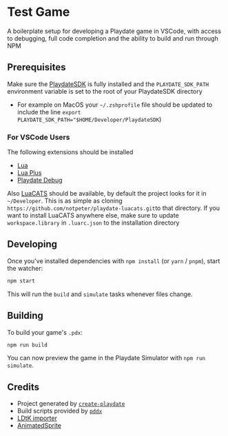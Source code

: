 # Test Game

A boilerplate setup for developing a Playdate game in VSCode, with access to debugging, full code completion and the ability to build and run through NPM

## Prerequisites

Make sure the [PlaydateSDK](https://play.date/dev/) is fully installed and the `PLAYDATE_SDK_PATH` environment variable is set to the root of your PlaydateSDK directory

* For example on MacOS your `~/.zshprofile` file should be updated to include the line `export PLAYDATE_SDK_PATH="$HOME/Developer/PlaydateSDK`)

### For VSCode Users
The following extensions should be installed 
* [Lua](https://marketplace.visualstudio.com/items/?itemName=sumneko.lua)
* [Lua Plus](https://marketplace.visualstudio.com/items/?itemName=jep-a.lua-plus)
* [Playdate Debug](https://marketplace.visualstudio.com/items/?itemName=midouest.playdate-debug)

Also [LuaCATS](https://github.com/notpeter/playdate-luacats) should be available, by default the project looks for it in `~/Developer`. This is as simple as cloning `https://github.com/notpeter/playdate-luacats.git`to that directory. If you want to install LuaCATS anywhere else, make sure to update `workspace.library` in `.luarc.json` to the installation directory

## Developing

Once you've installed dependencies with `npm install` (or `yarn` / `pnpm`), start the watcher:

```sh
npm start
```

This will run the `build` and `simulate` tasks whenever files change.

## Building

To build your game's `.pdx`:

```sh
npm run build
```

You can now preview the game in the Playdate Simulator with `npm run simulate`.

## Credits

- Project generated by [`create-playdate`](https://github.com/colingourlay/create-playdate)
- Build scripts provided by [`pddx`](https://github.com/colingourlay/pddx)
- [LDtK importer](https://github.com/NicMagnier/PlaydateLDtkImporter)
- [AnimatedSprite](https://github.com/Whitebrim/AnimatedSprite)
